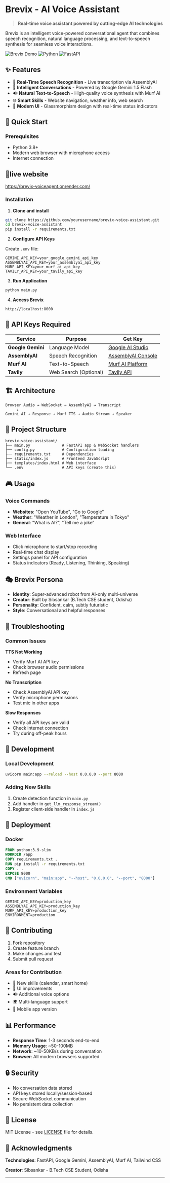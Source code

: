 # Brevix - AI Voice Assistant

> **Real-time voice assistant powered by cutting-edge AI technologies**

Brevix is an intelligent voice-powered conversational agent that combines speech recognition, natural language processing, and text-to-speech synthesis for seamless voice interactions.

![Brevix Demo](https://img.shields.io/badge/Status-Active-brightgreen) ![Python](https://img.shields.io/badge/Python-3.8+-blue) ![FastAPI](https://img.shields.io/badge/FastAPI-Latest-green)

## ✨ Features

- 🎤 **Real-Time Speech Recognition** - Live transcription via AssemblyAI
- 🧠 **Intelligent Conversations** - Powered by Google Gemini 1.5 Flash  
- 🔊 **Natural Text-to-Speech** - High-quality voice synthesis with Murf AI
- 🌐 **Smart Skills** - Website navigation, weather info, web search
- 🎨 **Modern UI** - Glassmorphism design with real-time status indicators

## 🚀 Quick Start

### Prerequisites
- Python 3.8+
- Modern web browser with microphone access
- Internet connection

## 🤖live website
https://brevix-voiceagent.onrender.com/

### Installation

1. **Clone and install**
```bash
git clone https://github.com/yourusername/brevix-voice-assistant.git
cd brevix-voice-assistant
pip install -r requirements.txt
```

2. **Configure API Keys**

Create `.env` file:
```env
GEMINI_API_KEY=your_google_gemini_api_key
ASSEMBLYAI_API_KEY=your_assemblyai_api_key  
MURF_API_KEY=your_murf_ai_api_key
TAVILY_API_KEY=your_tavily_api_key
```

3. **Run Application**
```bash
python main.py
```

4. **Access Brevix**
```
http://localhost:8000
```

## 🔧 API Keys Required

| Service | Purpose | Get Key |
|---------|---------|---------|
| **Google Gemini** | Language Model | [Google AI Studio](https://makersuite.google.com/) |
| **AssemblyAI** | Speech Recognition | [AssemblyAI Console](https://www.assemblyai.com/) |
| **Murf AI** | Text-to-Speech | [Murf AI Platform](https://murf.ai/) |
| **Tavily** | Web Search (Optional) | [Tavily API](https://tavily.com/) |

## 🏗️ Architecture

```
Browser Audio → WebSocket → AssemblyAI → Transcript
     ↓
Gemini AI → Response → Murf TTS → Audio Stream → Speaker
```

## 📁 Project Structure

```
brevix-voice-assistant/
├── main.py              # FastAPI app & WebSocket handlers
├── config.py            # Configuration loading
├── requirements.txt     # Dependencies
├── static/index.js      # Frontend JavaScript  
├── templates/index.html # Web interface
└── .env                 # API keys (create this)
```

## 🎮 Usage

### Voice Commands
- **Websites**: "Open YouTube", "Go to Google"
- **Weather**: "Weather in London", "Temperature in Tokyo"  
- **General**: "What is AI?", "Tell me a joke"

### Web Interface
- Click microphone to start/stop recording
- Real-time chat display
- Settings panel for API configuration
- Status indicators (Ready, Listening, Thinking, Speaking)

## 🎭 Brevix Persona

- **Identity**: Super-advanced robot from AI-only multi-universe
- **Creator**: Built by Sibsankar (B.Tech CSE student, Odisha)
- **Personality**: Confident, calm, subtly futuristic
- **Style**: Conversational and helpful responses

## 🐛 Troubleshooting

### Common Issues

**TTS Not Working**
- Verify Murf AI API key
- Check browser audio permissions
- Refresh page

**No Transcription**  
- Check AssemblyAI API key
- Verify microphone permissions
- Test mic in other apps

**Slow Responses**
- Verify all API keys are valid
- Check internet connection
- Try during off-peak hours

## 🔧 Development

### Local Development
```bash
uvicorn main:app --reload --host 0.0.0.0 --port 8000
```

### Adding New Skills

1. Create detection function in `main.py`
2. Add handler in `get_llm_response_stream()`
3. Register client-side handler in `index.js`

## 🚀 Deployment

### Docker
```dockerfile
FROM python:3.9-slim
WORKDIR /app
COPY requirements.txt .
RUN pip install -r requirements.txt
COPY . .
EXPOSE 8000
CMD ["uvicorn", "main:app", "--host", "0.0.0.0", "--port", "8000"]
```

### Environment Variables
```env
GEMINI_API_KEY=production_key
ASSEMBLYAI_API_KEY=production_key
MURF_API_KEY=production_key
ENVIRONMENT=production
```

## 🤝 Contributing

1. Fork repository
2. Create feature branch
3. Make changes and test
4. Submit pull request

### Areas for Contribution
- 🎯 New skills (calendar, smart home)
- 🎨 UI improvements  
- 🔊 Additional voice options
- 🌍 Multi-language support
- 📱 Mobile app version

## 📊 Performance

- **Response Time**: 1-3 seconds end-to-end
- **Memory Usage**: ~50-100MB
- **Network**: ~10-50KB/s during conversation
- **Browser**: All modern browsers supported

## 🔒 Security

- No conversation data stored
- API keys stored locally/session-based
- Secure WebSocket communication
- No persistent data collection

## 📄 License

MIT License - see [LICENSE](LICENSE) file for details.

## 🙏 Acknowledgments

**Technologies**: FastAPI, Google Gemini, AssemblyAI, Murf AI, Tailwind CSS

**Creator**: Sibsankar - B.Tech CSE Student, Odisha

---

